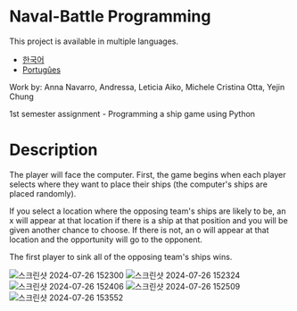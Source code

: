 # Naval-Battle Programming
This project is available in multiple languages.

- [한국어](README.ko.md)
- [Portugûes](README.pt.md)

Work by: Anna Navarro, Andressa, Leticia Aiko, Michele Cristina Otta, Yejin Chung

1st semester assignment - Programming a ship game using Python

# Description
The player will face the computer. First, the game begins when each player selects where they want to place their ships (the computer's ships are placed randomly).

If you select a location where the opposing team's ships are likely to be, an x ​​will appear at that location if there is a ship at that position and you will be given another chance to choose. If there is not, an o will appear at that location and the opportunity will go to the opponent.

The first player to sink all of the opposing team's ships wins.

![스크린샷 2024-07-26 152300](https://github.com/user-attachments/assets/0dd845dc-f650-412e-ae10-aac5e742f1c8)
![스크린샷 2024-07-26 152324](https://github.com/user-attachments/assets/abb55692-0076-4914-b0e6-e100639de7bb)
![스크린샷 2024-07-26 152406](https://github.com/user-attachments/assets/4a79414f-985e-4e8a-9f8b-479076091576)
![스크린샷 2024-07-26 152509](https://github.com/user-attachments/assets/3606e486-a323-4d2d-816e-ec231739b110)
![스크린샷 2024-07-26 153552](https://github.com/user-attachments/assets/65cef153-093a-43da-8f33-2a4089bdcd61)

